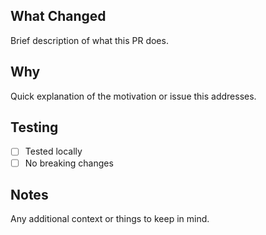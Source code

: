 ## What Changed
Brief description of what this PR does.

## Why
Quick explanation of the motivation or issue this addresses.

## Testing
- [ ] Tested locally
- [ ] No breaking changes

## Notes
Any additional context or things to keep in mind.
